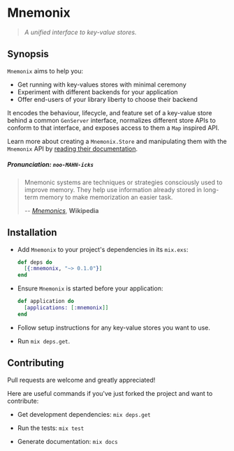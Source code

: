Mnemonix
========

> *A unified interface to key-value stores.*

## Synopsis

`Mnemonix` aims to help you:

  - Get running with key-values stores with minimal ceremony
  - Experiment with different backends for your application
  - Offer end-users of your library liberty to choose their backend

It encodes the behaviour, lifecycle, and feature set of a key-value store behind a common `GenServer` interface, normalizes different store APIs to conform to that interface, and exposes access to them a `Map` inspired API.

Learn more about creating a `Mnemonix.Store` and manipulating them with the `Mnemonix` API by [reading their documentation](https://hexdocs.pm/mnemonix).

##### Pronunciation: *`noo-MAHN-icks`*

> Mnemonic systems are techniques or strategies consciously used to improve memory. They help use information already stored in long-term memory to make memorization an easier task.
>
> -- *[Mnemonics](https://en.wikipedia.org/wiki/Mnemonic)*, **Wikipedia**

## Installation

- Add `Mnemonix` to your project's dependencies in its `mix.exs`:

  ```elixir
  def deps do
    [{:mnemonix, "~> 0.1.0"}]
  end
  ```

- Ensure `Mnemonix` is started before your application:

  ```elixir
  def application do
    [applications: [:mnemonix]]
  end
  ```

- Follow setup instructions for any key-value stores you want to use.

- Run `mix deps.get`.

## Contributing

Pull requests are welcome and greatly appreciated!

Here are useful commands if you've just forked the project and want to contribute:

- Get development dependencies:
  `mix deps.get`
  
- Run the tests:
  `mix test`
  
- Generate documentation:
  `mix docs`
